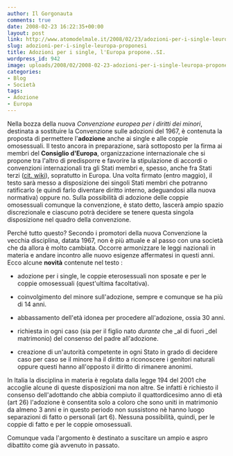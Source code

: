 ```yaml
---
author: Il Gorgonauta
comments: true
date: 2008-02-23 16:22:35+00:00
layout: post
link: http://www.atomodelmale.it/2008/02/23/adozioni-per-i-single-leuropa-proponesi/
slug: adozioni-per-i-single-leuropa-proponesi
title: Adozioni per i single, l'Europa propone..SI.
wordpress_id: 942
image: uploads/2008/02/2008-02-23-adozioni-per-i-single-leuropa-proponesi.jpg
categories:
- Blog
- Società
tags:
- Adozione
- Europa
---
```


Nella bozza della nuova _Convenzione europea per i diritti dei minori_, destinata a sostituire la Convenzione sulle adozioni del 1967, è contenuta la proposta di permettere l'**adozione** anche ai single e alle coppie omosessuali. Il testo ancora in preparazione, sarà sottoposto per la firma ai membri del **Consiglio d'Europa**, organizzazione internazionale che si propone tra l'altro di predisporre e favorire la stipulazione di accordi o convenzioni internazionali tra gli Stati membri e, spesso, anche fra Stati terzi ([cit. wiki](http://it.wikipedia.org/wiki/Consiglio_d'Europa)), sopratutto in Europa. Una volta firmato (entro maggio), il testo sarà messo a disposizione dei singoli Stati membri che potranno ratificarlo (e quindi farlo diventare diritto interno, adeguandosi alla nuova normativa) oppure no. Sulla possibilità di adozione delle coppie omosessuali comunque la convenzione, è stato detto, lascerà ampio spazio discrezionale e ciascuno potrà decidere se tenere questa singola disposizione nel quadro della convenzione.

Perché tutto questo? Secondo i promotori della nuova Convenzione la vecchia disciplina, datata 1967, non è più attuale e al passo con una società che da allora è molto cambiata. Occorre armonizzare le leggi nazionali in materia e andare incontro alle nuovo esigenze affermatesi in questi anni. Ecco alcune **novità** contenute nel testo :

	
  * adozione per i single, le coppie eterosessuali non sposate e per le coppie omosessuali  (quest'ultima facoltativa).

	
  * coinvolgimento del minore sull'adozione, sempre e comunque se ha più di 14 anni.

	
  * abbassamento dell'età idonea per procedere all'adozione, ossia 30 anni.

	
  * richiesta in ogni caso (sia per il figlio nato _durante_ che _al di fuori _del matrimonio) del consenso del padre all'adozione.

	
  * creazione di un'autorità competente in ogni Stato in grado di decidere caso per caso se il minore ha il diritto a riconoscere i genitori naturali oppure questi hanno all'opposto il diritto di rimanere anonimi.

In Italia la disciplina in materia è regolata dalla legge 194 del 2001 che accoglie alcune di queste disposizioni ma non altre. Se infatti è richiesto il consenso dell'adottando che abbia compiuto il quattordicesimo anno di età (art 26) l'adozione è consentita solo a coloro che sono uniti in matrimonio da almeno 3 anni e in questo periodo non sussistono nè hanno luogo separazioni di fatto o personali (art 6). Nessuna possibilità, quindi, per le coppie di fatto e per le coppie omosessuali.

Comunque vada l'argomento è destinato a suscitare un ampio e aspro dibattito come già avvenuto in passato.
